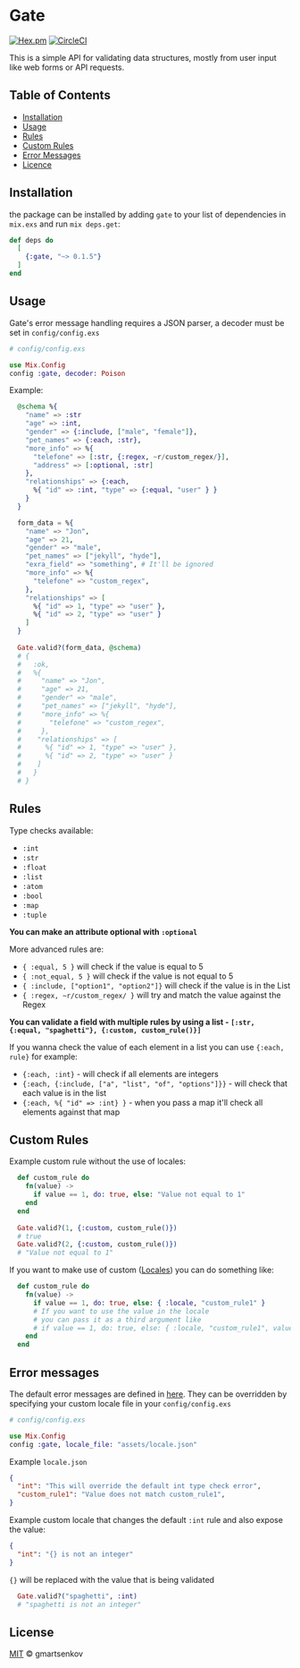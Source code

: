 # Gate
[![Hex.pm](https://img.shields.io/hexpm/v/gate.svg)](https://hex.pm/packages/gate)
[![CircleCI](https://circleci.com/gh/gmartsenkov/gate.svg?style=svg)](https://circleci.com/gh/gmartsenkov/gate)

This is a simple API for validating data structures, mostly from user input like web forms or API requests.

## Table of Contents
- [Installation](#installation)
- [Usage](#usage)
- [Rules](#rules)
- [Custom Rules](#custom-rules)
- [Error Messages](#error-messages)
- [Licence](#licence)

## Installation

the package can be installed
by adding `gate` to your list of dependencies in `mix.exs` and run `mix deps.get`:

```elixir
def deps do
  [
    {:gate, "~> 0.1.5"}
  ]
end
```

## Usage
Gate's error message handling requires a JSON parser, a decoder must be set in `config/config.exs`

``` elixir
# config/config.exs

use Mix.Config
config :gate, decoder: Poison
```

Example:
```elixir
  @schema %{
    "name" => :str
    "age" => :int,
    "gender" => {:include, ["male", "female"]},
    "pet_names" => {:each, :str},
    "more_info" => %{
      "telefone" => [:str, {:regex, ~r/custom_regex/}],
      "address" => [:optional, :str]
    },
    "relationships" => {:each,
      %{ "id" => :int, "type" => {:equal, "user" } }
    }
  }

  form_data = %{
    "name" => "Jon",
    "age" => 21,
    "gender" => "male",
    "pet_names" => ["jekyll", "hyde"],
    "exra_field" => "something", # It'll be ignored
    "more_info" => %{
      "telefone" => "custom_regex",
    },
    "relationships" => [
      %{ "id" => 1, "type" => "user" },
      %{ "id" => 2, "type" => "user" }
    ]
  }
  
  Gate.valid?(form_data, @schema)
  # { 
  #   :ok, 
  #   %{
  #     "name" => "Jon",
  #     "age" => 21,
  #     "gender" => "male",
  #     "pet_names" => ["jekyll", "hyde"],
  #     "more_info" => %{
  #       "telefone" => "custom_regex",
  #     },
  #    "relationships" => [
  #      %{ "id" => 1, "type" => "user" },
  #      %{ "id" => 2, "type" => "user" }
  #    ]
  #   } 
  # }
```

## Rules

Type checks available:
* `:int`
* `:str`
* `:float`
* `:list`
* `:atom`
* `:bool`
* `:map`
* `:tuple`

**You can make an attribute optional with `:optional`**

More advanced rules are:
* `{ :equal, 5 }` will check if the value is equal to 5
* `{ :not_equal, 5 }` will check if the value is not equal to 5
* `{ :include, ["option1", "option2"]}` will check if the value is in the List
* `{ :regex, ~r/custom_regex/ }` will try and match the value against the Regex

**You can validate a field with multiple rules by using a list - `[:str, {:equal, "spaghetti"}, {:custom, custom_rule()}]`**

If you wanna check the value of each element in a list you can use `{:each, rule}` for example:
* `{:each, :int}` - will check if all elements are integers
* `{:each, {:include, ["a", "list", "of", "options"]}}` - will check that each value is in the list
* `{:each, %{ "id" => :int} }` - when you pass a map it'll check all elements against that map
## Custom Rules

Example custom rule without the use of locales:
```elixir
  def custom_rule do
    fn(value) ->
      if value == 1, do: true, else: "Value not equal to 1"
    end
  end
  
  Gate.valid?(1, {:custom, custom_rule()})
  # true
  Gate.valid?(2, {:custom, custom_rule()})
  # "Value not equal to 1"
```

If you want to make use of custom ([Locales](#error-messages)) you can do something like:
```elixir
  def custom_rule do
    fn(value) ->
      if value == 1, do: true, else: { :locale, "custom_rule1" }
      # If you want to use the value in the locale 
      # you can pass it as a third argument like
      # if value == 1, do: true, else: { :locale, "custom_rule1", value }
    end
  end
```

## Error messages
The default error messages are defined in [here](https://github.com/gmartsenkov/gate/blob/master/assets/default_locale.json).
They can be overridden by specifying your custom locale file in your `config/config.exs`

``` elixir
# config/config.exs

use Mix.Config
config :gate, locale_file: "assets/locale.json"
```
Example `locale.json`
``` json
{
  "int": "This will override the default int type check error",
  "custom_rule1": "Value does not match custom_rule1",
}
```
Example custom locale that changes the default `:int` rule and also expose the value:
``` json
{
  "int": "{} is not an integer"
}
```
`{}` will be replaced with the value that is being validated
``` elixir
  Gate.valid?("spaghetti", :int)
  # "spaghetti is not an integer"
```

## License

[MIT](LICENSE) &copy; gmartsenkov
